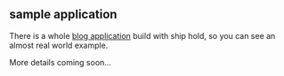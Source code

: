 ## sample application

There is a whole [blog application](https://github.com/zorro-del-caribe/ship-hold-sample) build with ship hold, so you can see an almost real world example.

More details coming soon...

